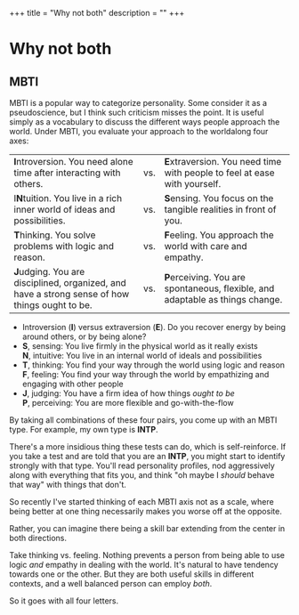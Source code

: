 +++
title = "Why not both"
description = ""
+++

# Why not both

## MBTI

MBTI is a popular way to categorize personality. Some consider it as a
pseudoscience, but I think such criticism misses the point. It is useful simply
as a vocabulary to discuss the different ways people approach the world. Under
MBTI, you evaluate your approach to the worldalong four axes:

<table style='width: 100%'>
<colgroup>
   <col style="width: 47%;">
   <col style="width: 6%;">
   <col style="width: 47%;">
</colgroup>
<tr>
   <td><b>I</b>ntroversion. You need alone time after interacting with others.</td>
   <td>vs.</td>
   <td><b>E</b>xtraversion. You need time with people to feel at ease with yourself.</td>
</tr>
<tr>
   <td>I<b>N</b>tuition. You live in a rich inner world of ideas and possibilities.</td>
   <td>vs.</td>
   <td><b>S</b>ensing. You focus on the tangible realities in front of you.</td>
</tr>
<tr>
   <td><b>T</b>hinking. You solve problems with logic and reason.</td>
   <td>vs.</td>
   <td><b>F</b>eeling. You approach the world with care and empathy.</td>
</tr>
<tr>
   <td><b>J</b>udging. You are disciplined, organized, and have a strong sense of how things ought to be.</td>
   <td>vs.</td>
   <td><b>P</b>erceiving. You are spontaneous, flexible, and adaptable as things change.</td>
</tr>
</table>

- Introversion (**I**) versus extraversion (**E**). Do you recover energy by being around others, or by being alone?
- **S**, sensing: You live firmly in the physical world as it really exists<br>
  **N**, intuitive: You live in an internal world of ideals and possibilities
- **T**, thinking: You find your way through the world using logic and reason<br>
  **F**, feeling: You find your way through the world by empathizing and
  engaging with other people
- **J**, judging: You have a firm idea of how things *ought to be*<br>
  **P**, perceiving: You are more flexible and go-with-the-flow

By taking all combinations of these four pairs, you come up with an MBTI type.
For example, my own type is **INTP**.

There's a more insidious thing these tests can do, which is self-reinforce. If
you take a test and are told that you are an **INTP**, you might start to
identify strongly with that type. You'll read personality profiles, nod
aggressively along with everything that fits you, and think "oh maybe I
*should* behave that way" with things that don't.

So recently I've started thinking of each MBTI axis not as a scale, where being
better at one thing necessarily makes you worse off at the opposite.

Rather, you can imagine there being a skill bar extending from the center in
both directions.

Take thinking vs. feeling. Nothing prevents a person from being able to use
logic *and* empathy in dealing with the world. It's natural to have tendency
towards one or the other. But they are both useful skills in different
contexts, and a well balanced person can employ *both*.

So it goes with all four letters.
